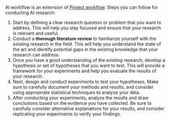 AI workflow is an extension of [Project workflow](Project%20workflow.md).
Steps you can follow for conducting AI research:

1.  Start by defining a clear research question or problem that you want to address. This will help you stay focused and ensure that your research is relevant and useful.
2.  Conduct a **thorough literature review** to familiarize yourself with the existing research in the field. This will help you understand the state of the art and identify potential gaps in the existing knowledge that your research can address.
3.  Once you have a good understanding of the existing research, develop a hypothesis or set of hypotheses that you want to test. This will provide a framework for your experiments and help you evaluate the results of your research.
4.  Next, design and conduct experiments to test your hypotheses. Make sure to carefully document your methods and results, and consider using appropriate statistical techniques to analyze your data.
5.  After conducting your experiments, analyze the results and draw conclusions based on the evidence you have collected. Be sure to carefully consider alternative explanations for your results, and consider replicating your experiments to verify your findings.

